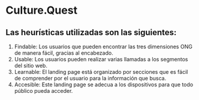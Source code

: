 # Culture.Quest
## Las heurísticas utilizadas son las siguientes:
1. Findable: Los usuarios que pueden encontrar las tres dimensiones ONG  de manera fácil, gracias al encabezado.
2. Usable: Los usuarios pueden realizar varias llamadas a los segmentos del sitio web.
3. Learnable: El landing page está organizado por secciones que es fácil de comprender por el usuario para la información que busca.
4. Accesible: Este landing page se adecua a los dispositivos para que todo público pueda acceder.

